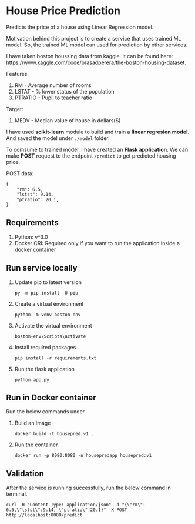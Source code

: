 # House Price Prediction
Predicts the price of a house using Linear Regression model. 

Motivation behind this project is to create a service that uses trained ML model. So, the trained ML model can used for prediction by other services.

I have taken boston houssing data from kaggle. It can be found here: https://www.kaggle.com/code/prasadperera/the-boston-housing-dataset.

Features:
1. RM - Average number of rooms
2. LSTAT - % lower status of the population
3. PTRATIO - Pupil to teacher ratio

Target:  
1. MEDV - Median value of house in dollars($)

I have used **scikit-learn** module to build and train a **linear regresion model**. And saved the model under ```./model``` folder.

To comsume to trained model, I have created an **Flask application**. We can make **POST** request to the endpoint ```/predict``` to get predicted housing price.

POST data:
```
{
    "rm": 6.5,
    "lstst": 9.14,
    "ptratio": 20.1,
}
```

## Requirements
1. Python: v^3.0
2. Docker CRI: Required only if you want to run the application inside a docker container


## Run service locally

1. Update pip to latest version
    ```
    py -m pip install -U pip
    ```
2. Create a virtual environment
    ```
    python -m venv boston-env
    ```
1. Activate the virtual environment
    ```
    boston-env\Scripts\activate
    ```
1. Install required packages
    ```
    pip install -r requirements.txt
    ```
1. Run the flask application
    ```
    python app.py
    ```

## Run in Docker container
Run the below commands under 

1. Build an Image
    ```
    docker build -t housepred:v1 .
    ```
2. Run the container
    ```
    docker run -p 8080:8080 -n housepredapp housepred:v1
    ```

## Validation
After the service is running successfully, run the below command in terminal.

```
curl -H "Content-Type: application/json" -d "{\"rm\": 6.5,\"lstst\":9.14, \"ptratio\":20.1}" -X POST http://localhost:8080/predict
```

